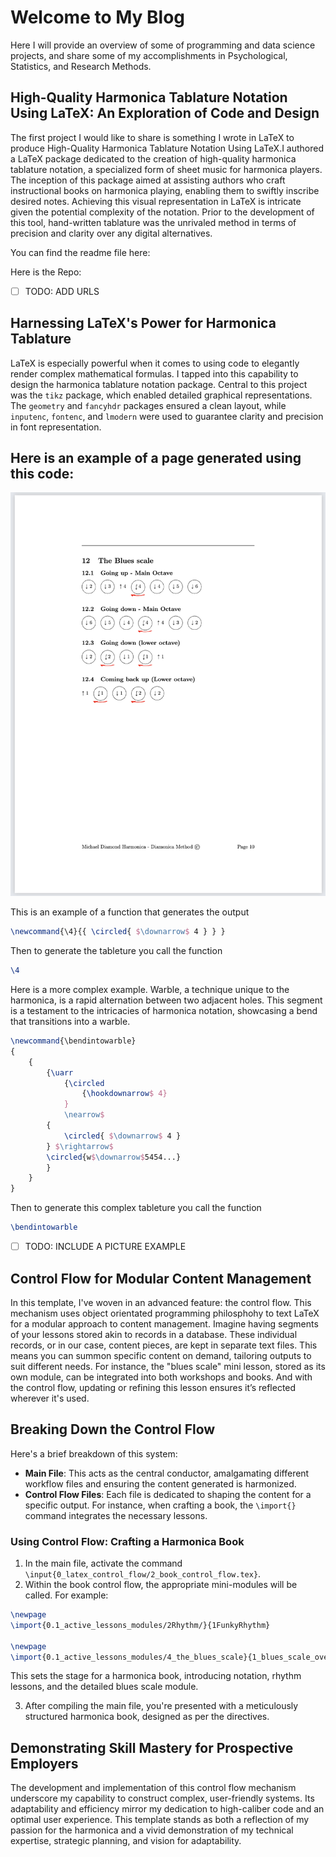 # Welcome to My Blog

Here I will provide an overview of some of programming and data science projects, and share some of my accomplishments in Psychological, Statistics, and Research Methods.

## High-Quality Harmonica Tablature Notation Using LaTeX: An Exploration of Code and Design

The first project I would like to share is something I wrote in LaTeX to produce High-Quality Harmonica Tablature Notation Using LaTeX.I authored a LaTeX package dedicated to the creation of high-quality harmonica tablature notation, a specialized form of sheet music for harmonica players. The inception of this package aimed at assisting authors who craft instructional books on harmonica playing, enabling them to swiftly inscribe desired notes. Achieving this visual representation in LaTeX is intricate given the potential complexity of the notation. Prior to the development of this tool, hand-written tablature was the unrivaled method in terms of precision and clarity over any digital alternatives.

You can find the readme file here: 

Here is the Repo:

- [ ] TODO: ADD URLS

## Harnessing LaTeX's Power for Harmonica Tablature

LaTeX is especially powerful when it comes to using code to elegantly render complex mathematical formulas. I tapped into this capability to design the harmonica tablature notation package. Central to this project was the `tikz` package, which enabled detailed graphical representations. The `geometry` and `fancyhdr` packages ensured a clean layout, while `inputenc`, `fontenc`, and `lmodern` were used to guarantee clarity and precision in font representation.


## Here is an example of a page generated using this code:

![The Blues Scale](NotationScreenshots/theBluesScale.png)


This is an example of a function that generates the output

```latex
\newcommand{\4}{{ \circled{ $\downarrow$ 4 } } }

```

Then to generate the tableture you call the function 

```latex
\4
```

Here is a more complex example. Warble, a technique unique to the harmonica, is a rapid alternation between two adjacent holes. This segment is a testament to the intricacies of harmonica notation, showcasing a bend that transitions into a warble. 

```latex
\newcommand{\bendintowarble}
{
    {
        {\uarr 
            {\circled
                {\hookdownarrow$ 4} 
            }
            \nearrow$
        { 
            \circled{ $\downarrow$ 4 } 
        } $\rightarrow$
        \circled{w$\downarrow$5454...} 
        }
    }
}

```

Then to generate this complex tableture you call the function 
```latex
\bendintowarble
```


- [ ] TODO: INCLUDE A PICTURE EXAMPLE


## Control Flow for Modular Content Management
In this template, I've woven in an advanced feature: the control flow. This mechanism uses object orientated programming philosphohy to text LaTeX for a modular approach to content management. Imagine having segments of your lessons stored akin to records in a database. These individual records, or in our case, content pieces, are kept in separate text files. This means you can summon specific content on demand, tailoring outputs to suit different needs. For instance, the "blues scale" mini lesson, stored as its own module, can be integrated into both workshops and books. And with the control flow, updating or refining this lesson ensures it’s reflected wherever it's used.

## Breaking Down the Control Flow
Here's a brief breakdown of this system:

- **Main File**: This acts as the central conductor, amalgamating different workflow files and ensuring the content generated is harmonized.
- **Control Flow Files**: Each file is dedicated to shaping the content for a specific output. For instance, when crafting a book, the `\import{}` command integrates the necessary lessons.

### Using Control Flow: Crafting a Harmonica Book

1. In the main file, activate the command `\input{0_latex_control_flow/2_book_control_flow.tex}`.
2.  Within the book control flow, the appropriate mini-modules will be called. For example:

```latex
\newpage
\import{0.1_active_lessons_modules/2Rhythm/}{1FunkyRhythm}

\newpage
\import{0.1_active_lessons_modules/4_the_blues_scale}{1_blues_scale_overview.tex}

```
This sets the stage for a harmonica book, introducing notation, rhythm lessons, and the detailed blues scale module.

3. After compiling the main file, you're presented with a meticulously structured harmonica book, designed as per the directives.

## Demonstrating Skill Mastery for Prospective Employers

The development and implementation of this control flow mechanism underscore my capability to construct complex, user-friendly systems. Its adaptability and efficiency mirror my dedication to high-caliber code and an optimal user experience. This template stands as both a reflection of my passion for the harmonica and a vivid demonstration of my technical expertise, strategic planning, and vision for adaptability.






